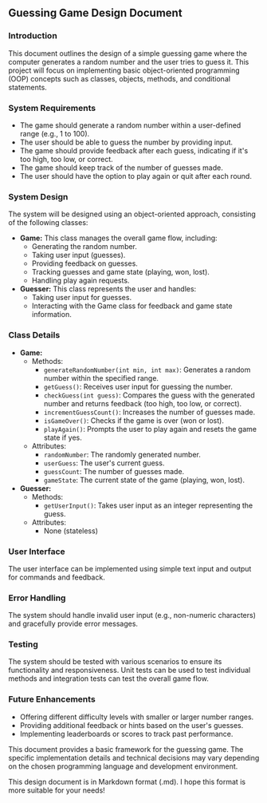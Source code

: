 ## Guessing Game Design Document

### Introduction

This document outlines the design of a simple guessing game where the computer generates a random number and the user tries to guess it. This project will focus on implementing basic object-oriented programming (OOP) concepts such as classes, objects, methods, and conditional statements.

### System Requirements

* The game should generate a random number within a user-defined range (e.g., 1 to 100).
* The user should be able to guess the number by providing input.
* The game should provide feedback after each guess, indicating if it's too high, too low, or correct.
* The game should keep track of the number of guesses made.
* The user should have the option to play again or quit after each round.

### System Design

The system will be designed using an object-oriented approach, consisting of the following classes:

* **Game:** This class manages the overall game flow, including:
    * Generating the random number.
    * Taking user input (guesses).
    * Providing feedback on guesses.
    * Tracking guesses and game state (playing, won, lost).
    * Handling play again requests.
* **Guesser:** This class represents the user and handles:
    * Taking user input for guesses.
    * Interacting with the Game class for feedback and game state information.

### Class Details

* **Game:**
    * Methods:
        * `generateRandomNumber(int min, int max)`: Generates a random number within the specified range.
        * `getGuess()`: Receives user input for guessing the number.
        * `checkGuess(int guess)`: Compares the guess with the generated number and returns feedback (too high, too low, or correct).
        * `incrementGuessCount()`: Increases the number of guesses made.
        * `isGameOver()`: Checks if the game is over (won or lost).
        * `playAgain()`: Prompts the user to play again and resets the game state if yes.
    * Attributes:
        * `randomNumber`: The randomly generated number.
        * `userGuess`: The user's current guess.
        * `guessCount`: The number of guesses made.
        * `gameState`: The current state of the game (playing, won, lost).
* **Guesser:**
    * Methods:
        * `getUserInput()`: Takes user input as an integer representing the guess.
    * Attributes:
        * None (stateless)

### User Interface

The user interface can be implemented using simple text input and output for commands and feedback.

### Error Handling

The system should handle invalid user input (e.g., non-numeric characters) and gracefully provide error messages.

### Testing

The system should be tested with various scenarios to ensure its functionality and responsiveness. Unit tests can be used to test individual methods and integration tests can test the overall game flow.

### Future Enhancements

* Offering different difficulty levels with smaller or larger number ranges.
* Providing additional feedback or hints based on the user's guesses.
* Implementing leaderboards or scores to track past performance.

This document provides a basic framework for the guessing game. The specific implementation details and technical decisions may vary depending on the chosen programming language and development environment.

This design document is in Markdown format (.md). I hope this format is more suitable for your needs!

